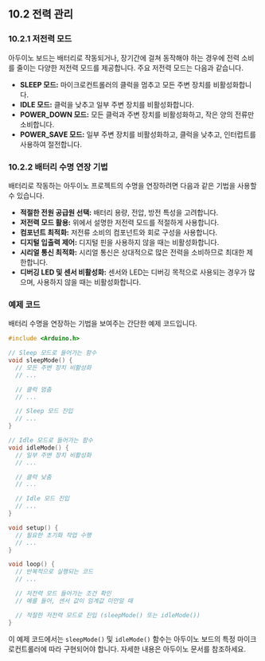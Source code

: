 ## **10.2 전력 관리**

### **10.2.1 저전력 모드**

아두이노 보드는 배터리로 작동되거나, 장기간에 걸쳐 동작해야 하는 경우에 전력 소비를 줄이는 다양한 저전력 모드를 제공합니다. 주요 저전력 모드는 다음과 같습니다.

- **SLEEP 모드:** 마이크로컨트롤러의 클럭을 멈추고 모든 주변 장치를 비활성화합니다.
- **IDLE 모드:** 클럭을 낮추고 일부 주변 장치를 비활성화합니다.
- **POWER_DOWN 모드:** 모든 클럭과 주변 장치를 비활성화하고, 작은 양의 전류만 소비합니다.
- **POWER_SAVE 모드:** 일부 주변 장치를 비활성화하고, 클럭을 낮추고, 인터럽트를 사용하여 절전합니다.

### **10.2.2 배터리 수명 연장 기법**

배터리로 작동하는 아두이노 프로젝트의 수명을 연장하려면 다음과 같은 기법을 사용할 수 있습니다.

- **적절한 전원 공급원 선택:** 배터리 용량, 전압, 방전 특성을 고려합니다.
- **저전력 모드 활용:** 위에서 설명한 저전력 모드를 적절하게 사용합니다.
- **컴포넌트 최적화:** 저전류 소비의 컴포넌트와 회로 구성을 사용합니다.
- **디지털 입출력 제어:** 디지털 핀을 사용하지 않을 때는 비활성화합니다.
- **시리얼 통신 최적화:** 시리얼 통신은 상대적으로 많은 전력을 소비하므로 최대한 제한합니다.
- **디버깅 LED 및 센서 비활성화:** 센서와 LED는 디버깅 목적으로 사용되는 경우가 많으며, 사용하지 않을 때는 비활성화합니다.

### **예제 코드**

배터리 수명을 연장하는 기법을 보여주는 간단한 예제 코드입니다.

```c++
#include <Arduino.h>

// Sleep 모드로 들어가는 함수
void sleepMode() {
  // 모든 주변 장치 비활성화
  // ...

  // 클럭 멈춤
  // ...

  // Sleep 모드 진입
  // ...
}

// Idle 모드로 들어가는 함수
void idleMode() {
  // 일부 주변 장치 비활성화
  // ...

  // 클럭 낮춤
  // ...

  // Idle 모드 진입
  // ...
}

void setup() {
  // 필요한 초기화 작업 수행
  // ...
}

void loop() {
  // 반복적으로 실행되는 코드
  // ...

  // 저전력 모드 들어가는 조건 확인
  // 예를 들어, 센서 값이 임계값 미만일 때

  // 적절한 저전력 모드로 진입 (sleepMode() 또는 idleMode())
}
```

이 예제 코드에서는 `sleepMode()` 및 `idleMode()` 함수는 아두이노 보드의 특정 마이크로컨트롤러에 따라 구현되어야 합니다. 자세한 내용은 아두이노 문서를 참조하세요.